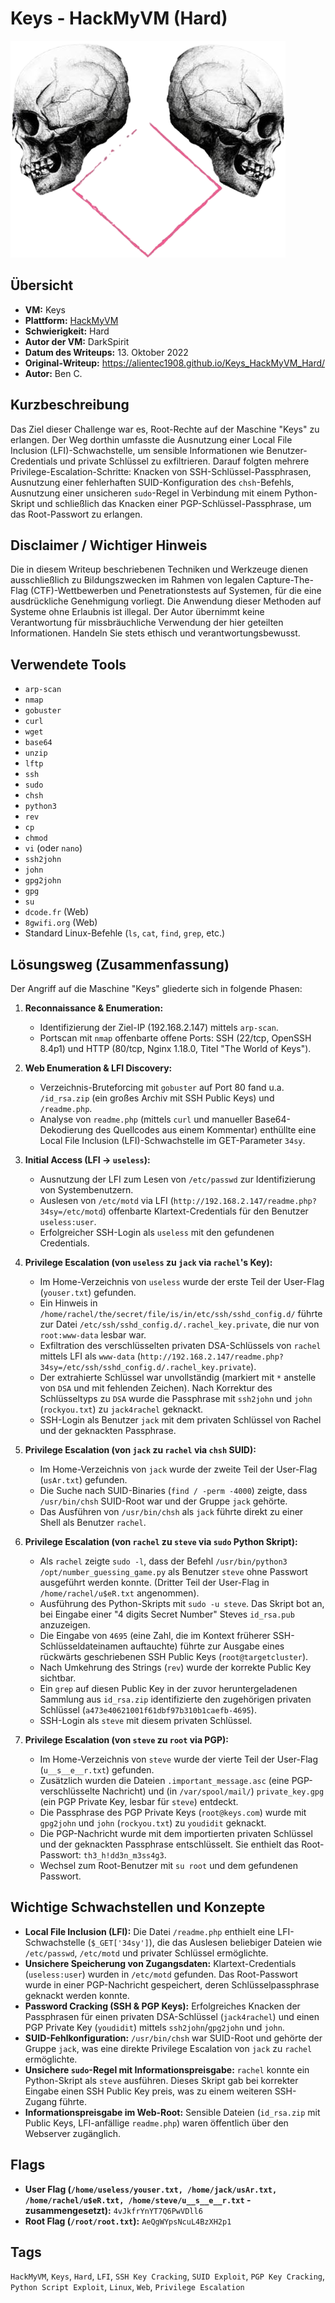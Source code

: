 # Keys - HackMyVM (Hard)

![Keys.png](Keys.png)

## Übersicht

*   **VM:** Keys
*   **Plattform:** [HackMyVM](https://hackmyvm.eu/machines/machine.php?vm=Keys)
*   **Schwierigkeit:** Hard
*   **Autor der VM:** DarkSpirit
*   **Datum des Writeups:** 13. Oktober 2022
*   **Original-Writeup:** https://alientec1908.github.io/Keys_HackMyVM_Hard/
*   **Autor:** Ben C.

## Kurzbeschreibung

Das Ziel dieser Challenge war es, Root-Rechte auf der Maschine "Keys" zu erlangen. Der Weg dorthin umfasste die Ausnutzung einer Local File Inclusion (LFI)-Schwachstelle, um sensible Informationen wie Benutzer-Credentials und private Schlüssel zu exfiltrieren. Darauf folgten mehrere Privilege-Escalation-Schritte: Knacken von SSH-Schlüssel-Passphrasen, Ausnutzung einer fehlerhaften SUID-Konfiguration des `chsh`-Befehls, Ausnutzung einer unsicheren `sudo`-Regel in Verbindung mit einem Python-Skript und schließlich das Knacken einer PGP-Schlüssel-Passphrase, um das Root-Passwort zu erlangen.

## Disclaimer / Wichtiger Hinweis

Die in diesem Writeup beschriebenen Techniken und Werkzeuge dienen ausschließlich zu Bildungszwecken im Rahmen von legalen Capture-The-Flag (CTF)-Wettbewerben und Penetrationstests auf Systemen, für die eine ausdrückliche Genehmigung vorliegt. Die Anwendung dieser Methoden auf Systeme ohne Erlaubnis ist illegal. Der Autor übernimmt keine Verantwortung für missbräuchliche Verwendung der hier geteilten Informationen. Handeln Sie stets ethisch und verantwortungsbewusst.

## Verwendete Tools

*   `arp-scan`
*   `nmap`
*   `gobuster`
*   `curl`
*   `wget`
*   `base64`
*   `unzip`
*   `lftp`
*   `ssh`
*   `sudo`
*   `chsh`
*   `python3`
*   `rev`
*   `cp`
*   `chmod`
*   `vi` (oder `nano`)
*   `ssh2john`
*   `john`
*   `gpg2john`
*   `gpg`
*   `su`
*   `dcode.fr` (Web)
*   `8gwifi.org` (Web)
*   Standard Linux-Befehle (`ls`, `cat`, `find`, `grep`, etc.)

## Lösungsweg (Zusammenfassung)

Der Angriff auf die Maschine "Keys" gliederte sich in folgende Phasen:

1.  **Reconnaissance & Enumeration:**
    *   Identifizierung der Ziel-IP (192.168.2.147) mittels `arp-scan`.
    *   Portscan mit `nmap` offenbarte offene Ports: SSH (22/tcp, OpenSSH 8.4p1) und HTTP (80/tcp, Nginx 1.18.0, Titel "The World of Keys").

2.  **Web Enumeration & LFI Discovery:**
    *   Verzeichnis-Bruteforcing mit `gobuster` auf Port 80 fand u.a. `/id_rsa.zip` (ein großes Archiv mit SSH Public Keys) und `/readme.php`.
    *   Analyse von `readme.php` (mittels `curl` und manueller Base64-Dekodierung des Quellcodes aus einem Kommentar) enthüllte eine Local File Inclusion (LFI)-Schwachstelle im GET-Parameter `34sy`.

3.  **Initial Access (LFI -> `useless`):**
    *   Ausnutzung der LFI zum Lesen von `/etc/passwd` zur Identifizierung von Systembenutzern.
    *   Auslesen von `/etc/motd` via LFI (`http://192.168.2.147/readme.php?34sy=/etc/motd`) offenbarte Klartext-Credentials für den Benutzer `useless:user`.
    *   Erfolgreicher SSH-Login als `useless` mit den gefundenen Credentials.

4.  **Privilege Escalation (von `useless` zu `jack` via `rachel`'s Key):**
    *   Im Home-Verzeichnis von `useless` wurde der erste Teil der User-Flag (`youser.txt`) gefunden.
    *   Ein Hinweis in `/home/rachel/the/secret/file/is/in/etc/ssh/sshd_config.d/` führte zur Datei `/etc/ssh/sshd_config.d/.rachel_key.private`, die nur von `root:www-data` lesbar war.
    *   Exfiltration des verschlüsselten privaten DSA-Schlüssels von `rachel` mittels LFI als `www-data` (`http://192.168.2.147/readme.php?34sy=/etc/ssh/sshd_config.d/.rachel_key.private`).
    *   Der extrahierte Schlüssel war unvollständig (markiert mit `*` anstelle von `DSA` und mit fehlenden Zeichen). Nach Korrektur des Schlüsseltyps zu `DSA` wurde die Passphrase mit `ssh2john` und `john` (`rockyou.txt`) zu `jack4rachel` geknackt.
    *   SSH-Login als Benutzer `jack` mit dem privaten Schlüssel von Rachel und der geknackten Passphrase.

5.  **Privilege Escalation (von `jack` zu `rachel` via `chsh` SUID):**
    *   Im Home-Verzeichnis von `jack` wurde der zweite Teil der User-Flag (`usAr.txt`) gefunden.
    *   Die Suche nach SUID-Binaries (`find / -perm -4000`) zeigte, dass `/usr/bin/chsh` SUID-Root war und der Gruppe `jack` gehörte.
    *   Das Ausführen von `/usr/bin/chsh` als `jack` führte direkt zu einer Shell als Benutzer `rachel`.

6.  **Privilege Escalation (von `rachel` zu `steve` via `sudo` Python Skript):**
    *   Als `rachel` zeigte `sudo -l`, dass der Befehl `/usr/bin/python3 /opt/number_guessing_game.py` als Benutzer `steve` ohne Passwort ausgeführt werden konnte. (Dritter Teil der User-Flag in `/home/rachel/u$eR.txt` angenommen).
    *   Ausführung des Python-Skripts mit `sudo -u steve`. Das Skript bot an, bei Eingabe einer "4 digits Secret Number" Steves `id_rsa.pub` anzuzeigen.
    *   Die Eingabe von `4695` (eine Zahl, die im Kontext früherer SSH-Schlüsseldateinamen auftauchte) führte zur Ausgabe eines rückwärts geschriebenen SSH Public Keys (`root@targetcluster`).
    *   Nach Umkehrung des Strings (`rev`) wurde der korrekte Public Key sichtbar.
    *   Ein `grep` auf diesen Public Key in der zuvor heruntergeladenen Sammlung aus `id_rsa.zip` identifizierte den zugehörigen privaten Schlüssel (`a473e40621001f61dbf97b310b1caefb-4695`).
    *   SSH-Login als `steve` mit diesem privaten Schlüssel.

7.  **Privilege Escalation (von `steve` zu `root` via PGP):**
    *   Im Home-Verzeichnis von `steve` wurde der vierte Teil der User-Flag (`u__s__e__r.txt`) gefunden.
    *   Zusätzlich wurden die Dateien `.important_message.asc` (eine PGP-verschlüsselte Nachricht) und (in `/var/spool/mail/`) `private_key.gpg` (ein PGP Private Key, lesbar für `steve`) entdeckt.
    *   Die Passphrase des PGP Private Keys (`root@keys.com`) wurde mit `gpg2john` und `john` (`rockyou.txt`) zu `youdidit` geknackt.
    *   Die PGP-Nachricht wurde mit dem importierten privaten Schlüssel und der geknackten Passphrase entschlüsselt. Sie enthielt das Root-Passwort: `th3_h!dd3n_m3ss4g3`.
    *   Wechsel zum Root-Benutzer mit `su root` und dem gefundenen Passwort.

## Wichtige Schwachstellen und Konzepte

*   **Local File Inclusion (LFI):** Die Datei `/readme.php` enthielt eine LFI-Schwachstelle (`$_GET['34sy']`), die das Auslesen beliebiger Dateien wie `/etc/passwd`, `/etc/motd` und privater Schlüssel ermöglichte.
*   **Unsichere Speicherung von Zugangsdaten:** Klartext-Credentials (`useless:user`) wurden in `/etc/motd` gefunden. Das Root-Passwort wurde in einer PGP-Nachricht gespeichert, deren Schlüsselpassphrase geknackt werden konnte.
*   **Password Cracking (SSH & PGP Keys):** Erfolgreiches Knacken der Passphrasen für einen privaten DSA-Schlüssel (`jack4rachel`) und einen PGP Private Key (`youdidit`) mittels `ssh2john`/`gpg2john` und `john`.
*   **SUID-Fehlkonfiguration:** `/usr/bin/chsh` war SUID-Root und gehörte der Gruppe `jack`, was eine direkte Privilege Escalation von `jack` zu `rachel` ermöglichte.
*   **Unsichere `sudo`-Regel mit Informationspreisgabe:** `rachel` konnte ein Python-Skript als `steve` ausführen. Dieses Skript gab bei korrekter Eingabe einen SSH Public Key preis, was zu einem weiteren SSH-Zugang führte.
*   **Informationspreisgabe im Web-Root:** Sensible Dateien (`id_rsa.zip` mit Public Keys, LFI-anfällige `readme.php`) waren öffentlich über den Webserver zugänglich.

## Flags

*   **User Flag (`/home/useless/youser.txt, /home/jack/usAr.txt, /home/rachel/u$eR.txt, /home/steve/u__s__e__r.txt` - zusammengesetzt):** `4vJkfrYnYT7Q6PwVDll6`
*   **Root Flag (`/root/root.txt`):** `AeQgWYpsNcuL4BzXH2p1`

## Tags

`HackMyVM`, `Keys`, `Hard`, `LFI`, `SSH Key Cracking`, `SUID Exploit`, `PGP Key Cracking`, `Python Script Exploit`, `Linux`, `Web`, `Privilege Escalation`
